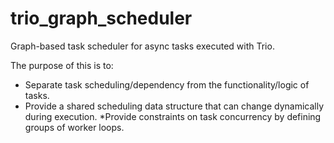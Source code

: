 # trio_graph_scheduler

Graph-based task scheduler for async tasks executed with Trio. 

The purpose of this is to:
* Separate task scheduling/dependency from the functionality/logic of tasks.
* Provide a shared scheduling data structure that can change dynamically during execution. 
*Provide constraints on task concurrency by defining groups of worker loops.
